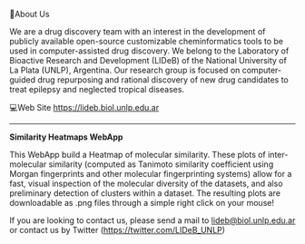 📌About Us

We are a drug discovery team with an interest in the development of publicly available open-source customizable cheminformatics tools
to be used in computer-assisted drug discovery. We belong to the Laboratory of Bioactive Research and Development (LIDeB) of the
National University of La Plata (UNLP), Argentina. Our research group is focused on computer-guided drug repurposing and rational discovery
of new drug candidates to treat epilepsy and neglected tropical diseases.

💻Web Site https://lideb.biol.unlp.edu.ar


-------------------------------------------------------------------------------------------------

**Similarity Heatmaps WebApp**

This WebApp build a Heatmap of molecular similarity. These plots of inter-molecular similarity (computed as Tanimoto similarity coefficient using Morgan fingerprints and other molecular fingerprinting systems) allow for a fast, visual inspection of the molecular diversity of the datasets, and also preliminary detection of clusters within a dataset. The resulting plots are downloadable as .png files through a simple right click on your mouse!

If you are looking to contact us, please send a mail to lideb@biol.unlp.edu.ar or contact us by Twitter (https://twitter.com/LIDeB_UNLP)
